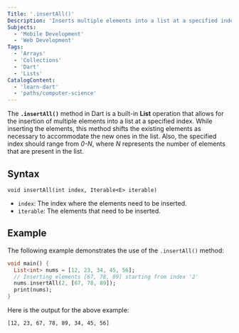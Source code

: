 ```yaml
---
Title: '.insertAll()'
Description: 'Inserts multiple elements into a list at a specified index.'
Subjects:
  - 'Mobile Development'
  - 'Web Development'
Tags:
  - 'Arrays'
  - 'Collections'
  - 'Dart'
  - 'Lists'
CatalogContent:
  - 'learn-dart'
  - 'paths/computer-science'
---
```


The **`.insertAll()`** method in Dart is a built-in **List** operation that allows for the insertion of multiple elements into a list at a specified index. While inserting the elements, this method shifts the existing elements as necessary to accommodate the new ones in the list. Also, the specified index should range from _0-N_, where _N_ represents the number of elements that are present in the list.

## Syntax

```pseudo
void insertAll(int index, Iterable<E> iterable)
```

- `index`: The index where the elements need to be inserted.
- `iterable`: The elements that need to be inserted.

## Example

The following example demonstrates the use of the `.insertAll()` method:

```dart
void main() {
  List<int> nums = [12, 23, 34, 45, 56];
  // Inserting elements [67, 78, 89] starting from index '2'
  nums.insertAll(2, [67, 78, 89]);
  print(nums);
}
```

Here is the output for the above example:

```shell
[12, 23, 67, 78, 89, 34, 45, 56]
```
